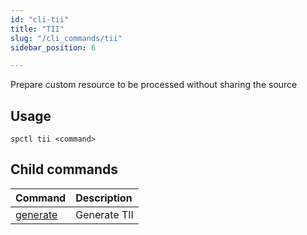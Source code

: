 ```yaml
---
id: "cli-tii"
title: "TII"
slug: "/cli_commands/tii"
sidebar_position: 6

---
```


Prepare custom resource to be processed without sharing the source

## Usage

```
spctl tii <command>
```

## Child commands

|**Command**|**Description**|
| :- | :- |
|[generate](/testnet/cli/commands/tii/generate)|Generate TII|